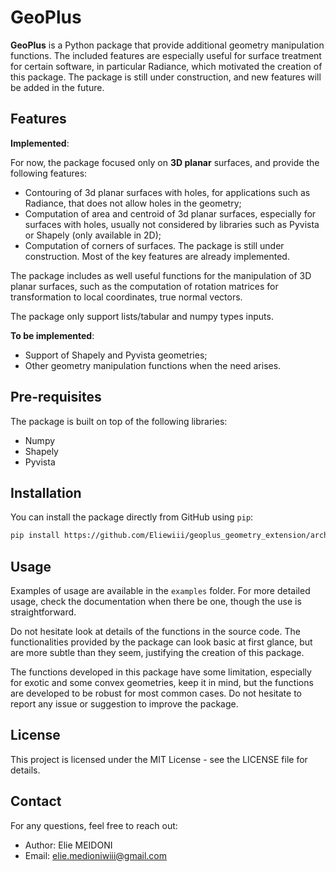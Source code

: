 # GeoPlus

**GeoPlus** is a Python package that provide additional geometry manipulation functions. The included features are
especially useful for surface treatment for certain software, in particular Radiance, which motivated the creation
of this package. The package is still under construction, and new features will be added in the future.


## Features

**Implemented**:

For now, the package focused only on **3D planar** surfaces, and provide the following features:
- Contouring of 3d planar surfaces with holes, for applications such as Radiance, that does not allow holes in
  the geometry;
- Computation of area and centroid of 3d planar surfaces, especially for surfaces with holes, usually
  not considered by libraries such as Pyvista or Shapely (only available in 2D);
- Computation of corners of surfaces.
The package is still under construction. Most of the key features are already implemented.

The package includes as well useful functions for the manipulation of 3D planar surfaces, such as the computation of 
rotation matrices for transformation to local coordinates, true normal vectors.

The package only support lists/tabular and numpy types inputs. 

**To be implemented**:

- Support of Shapely and Pyvista geometries;
- Other geometry manipulation functions when the need arises.

## Pre-requisites

The package is built on top of the following libraries:
- Numpy
- Shapely
- Pyvista

## Installation

You can install the package directly from GitHub using `pip`:

```bash
pip install https://github.com/Eliewiii/geoplus_geometry_extension/archive/refs/tags/**last_tag**.tar.gz
```

## Usage

Examples of usage are available in the `examples` folder. For more detailed usage, check the documentation 
when there be one, though the use is straightforward.

Do not hesitate look at details of the functions in the source code. The functionalities provided by the package
can look basic at first glance, but are more subtle than they seem, justifying the creation of this package. 

The functions developed in this package have some limitation, especially for exotic and some convex geometries, 
keep it in mind, but the functions are developed to be robust for most common cases. Do not hesitate to report any
issue or suggestion to improve the package.

## License
This project is licensed under the MIT License - see the LICENSE file for details.

## Contact
For any questions, feel free to reach out:

* Author: Elie MEIDONI
* Email: elie.medioniwiii@gmail.com
